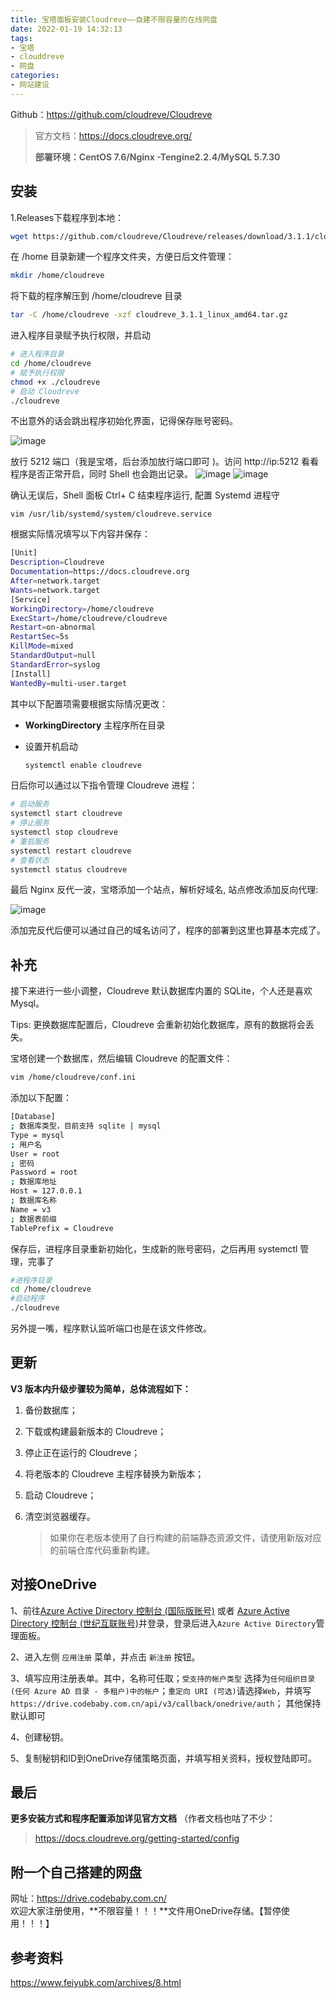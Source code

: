 ```yaml
---
title: 宝塔面板安装Cloudreve——自建不限容量的在线网盘
date: 2022-01-19 14:32:13
tags:
- 宝塔
- clouddreve
- 网盘
categories:
- 网站建设
---
```

Github：https://github.com/cloudreve/Cloudreve

> 官方文档：https://docs.cloudreve.org/
>
> **部署环境：CentOS 7.6/Nginx -Tengine2.2.4/MySQL 5.7.30**

## 安装

1.Releases下载程序到本地：



<!-- more -->

```bash
wget https://github.com/cloudreve/Cloudreve/releases/download/3.1.1/cloudreve_3.1.1_linux_amd64.tar.gz
```

在 /home 目录新建一个程序文件夹，方便日后文件管理：

```bash
mkdir /home/cloudreve
```

将下载的程序解压到 /home/cloudreve 目录

```bash
tar -C /home/cloudreve -xzf cloudreve_3.1.1_linux_amd64.tar.gz
```

进入程序目录赋予执行权限，并启动

```bash
# 进入程序目录
cd /home/cloudreve
# 赋予执行权限
chmod +x ./cloudreve
# 启动 Cloudreve
./cloudreve
```

不出意外的话会跳出程序初始化界面，记得保存账号密码。

![image](https://vip2.loli.io/2022/01/27/8ISaRh5cDn7LtNY.jpg)

放行 5212 端口（我是宝塔，后台添加放行端口即可 )。访问 http://ip:5212 看看程序是否正常开启，同时 Shell 也会跑出记录。
![image](https://vip2.loli.io/2022/01/27/P1oWftS8Uv2u7dD.jpg)
![image](https://vip2.loli.io/2022/01/27/vHADRozQXK8ShP4.jpg)


确认无误后，Shell 面板 Ctrl+ C 结束程序运行, 配置 Systemd 进程守  

```
vim /usr/lib/systemd/system/cloudreve.service
```

根据实际情况填写以下内容并保存：

```bash
[Unit]
Description=Cloudreve
Documentation=https://docs.cloudreve.org
After=network.target
Wants=network.target
[Service]
WorkingDirectory=/home/cloudreve
ExecStart=/home/cloudreve/cloudreve
Restart=on-abnormal
RestartSec=5s
KillMode=mixed
StandardOutput=null
StandardError=syslog
[Install]
WantedBy=multi-user.target
```

其中以下配置项需要根据实际情况更改：

- **WorkingDirectory** 主程序所在目录

- 设置开机启动

  ```bash
  systemctl enable cloudreve
  ```

  

日后你可以通过以下指令管理 Cloudreve 进程：

```bash
# 启动服务
systemctl start cloudreve
# 停止服务 
systemctl stop cloudreve
# 重启服务 
systemctl restart cloudreve
# 查看状态 
systemctl status cloudreve
```

最后 Nginx 反代一波，宝塔添加一个站点，解析好域名, 站点修改添加反向代理:

![image](https://vip2.loli.io/2022/01/27/8ISaRh5cDn7LtNY.jpg)

添加完反代后便可以通过自己的域名访问了，程序的部署到这里也算基本完成了。

## 补充

接下来进行一些小调整，Cloudreve 默认数据库内置的 SQLite，个人还是喜欢 Mysql。

Tips: 更换数据库配置后，Cloudreve 会重新初始化数据库，原有的数据将会丢失。

宝塔创建一个数据库，然后编辑 Cloudreve 的配置文件：

```bash
vim /home/cloudreve/conf.ini
```

添加以下配置：

```bash
[Database]
; 数据库类型，目前支持 sqlite | mysql
Type = mysql
; 用户名
User = root
; 密码
Password = root
; 数据库地址
Host = 127.0.0.1
; 数据库名称
Name = v3
; 数据表前缀
TablePrefix = Cloudreve
```

保存后，进程序目录重新初始化，生成新的账号密码，之后再用 systemctl 管理，完事了

```bash
#进程序目录
cd /home/cloudreve
#启动程序
./cloudreve
```

另外提一嘴，程序默认监听端口也是在该文件修改。

## 更新

**V3 版本内升级步骤较为简单，总体流程如下：**

1. 备份数据库；

2. 下载或构建最新版本的 Cloudreve；

3. 停止正在运行的 Cloudreve；

4. 将老版本的 Cloudreve 主程序替换为新版本；

5. 启动 Cloudreve；

6. 清空浏览器缓存。

   > 如果你在老版本使用了自行构建的前端静态资源文件，请使用新版对应的前端仓库代码重新构建。

## 对接OneDrive

1、前往[Azure Active Directory 控制台 (国际版账号)](https://portal.azure.com/#blade/Microsoft_AAD_IAM/ActiveDirectoryMenuBlade/Overview) 或者 [Azure Active Directory 控制台 (世纪互联账号)](https://portal.azure.cn/#blade/Microsoft_AAD_IAM/ActiveDirectoryMenuBlade/Overview)并登录，登录后进入`Azure Active Directory`管理面板。

2、进入左侧 `应用注册` 菜单，并点击 `新注册` 按钮。

3、填写应用注册表单。其中，名称可任取；`受支持的帐户类型` 选择为`任何组织目录(任何 Azure AD 目录 - 多租户)中的帐户`；`重定向 URI (可选)`请选择`Web`，并填写`https://drive.codebaby.com.cn/api/v3/callback/onedrive/auth`； 其他保持默认即可

4、创建秘钥。

5、复制秘钥和ID到OneDrive存储策略页面，并填写相关资料，授权登陆即可。



## 最后

**更多安装方式和程序配置添加详见官方文档** （作者文档也咕了不少：

> https://docs.cloudreve.org/getting-started/config

## 附一个自己搭建的网盘
网址：https://drive.codebaby.com.cn/   
欢迎大家注册使用，**不限容量！！！**文件用OneDrive存储。【暂停使用！！！】

##  参考资料

https://www.feiyubk.com/archives/8.html
